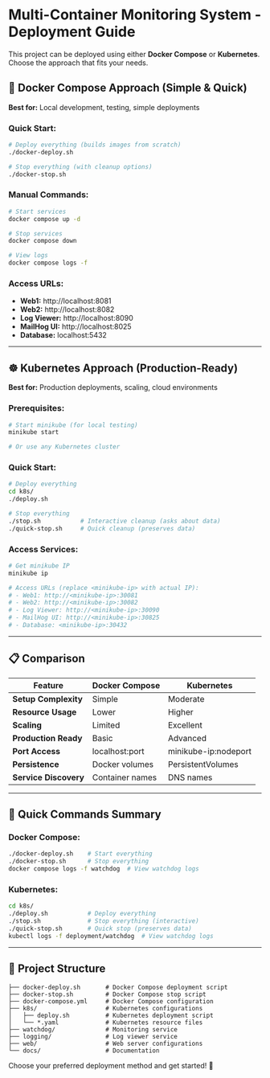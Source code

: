 # Multi-Container Monitoring System - Deployment Guide

This project can be deployed using either **Docker Compose** or **Kubernetes**. Choose the approach that fits your needs.

## 🐳 Docker Compose Approach (Simple & Quick)

**Best for:** Local development, testing, simple deployments

### Quick Start:
```bash
# Deploy everything (builds images from scratch)
./docker-deploy.sh

# Stop everything (with cleanup options)
./docker-stop.sh
```

### Manual Commands:
```bash
# Start services
docker compose up -d

# Stop services
docker compose down

# View logs
docker compose logs -f
```

### Access URLs:
- **Web1:** http://localhost:8081
- **Web2:** http://localhost:8082  
- **Log Viewer:** http://localhost:8090
- **MailHog UI:** http://localhost:8025
- **Database:** localhost:5432

---

## ☸️ Kubernetes Approach (Production-Ready)

**Best for:** Production deployments, scaling, cloud environments

### Prerequisites:
```bash
# Start minikube (for local testing)
minikube start

# Or use any Kubernetes cluster
```

### Quick Start:
```bash
# Deploy everything
cd k8s/
./deploy.sh

# Stop everything
./stop.sh           # Interactive cleanup (asks about data)
./quick-stop.sh     # Quick cleanup (preserves data)
```

### Access Services:
```bash
# Get minikube IP
minikube ip

# Access URLs (replace <minikube-ip> with actual IP):
# - Web1: http://<minikube-ip>:30081
# - Web2: http://<minikube-ip>:30082
# - Log Viewer: http://<minikube-ip>:30090
# - MailHog UI: http://<minikube-ip>:30825
# - Database: <minikube-ip>:30432
```

---

## 📋 Comparison

| Feature | Docker Compose | Kubernetes |
|---------|----------------|------------|
| **Setup Complexity** | Simple | Moderate |
| **Resource Usage** | Lower | Higher |
| **Scaling** | Limited | Excellent |
| **Production Ready** | Basic | Advanced |
| **Port Access** | localhost:port | minikube-ip:nodeport |
| **Persistence** | Docker volumes | PersistentVolumes |
| **Service Discovery** | Container names | DNS names |

---

## 🚀 Quick Commands Summary

### Docker Compose:
```bash
./docker-deploy.sh    # Start everything
./docker-stop.sh      # Stop everything
docker compose logs -f watchdog  # View watchdog logs
```

### Kubernetes:
```bash
cd k8s/
./deploy.sh           # Deploy everything
./stop.sh             # Stop everything (interactive)
./quick-stop.sh       # Quick stop (preserves data)
kubectl logs -f deployment/watchdog  # View watchdog logs
```

---

## 📁 Project Structure

```
├── docker-deploy.sh       # Docker Compose deployment script
├── docker-stop.sh         # Docker Compose stop script
├── docker-compose.yml     # Docker Compose configuration
├── k8s/                   # Kubernetes configurations
│   ├── deploy.sh          # Kubernetes deployment script
│   └── *.yaml             # Kubernetes resource files
├── watchdog/              # Monitoring service
├── logging/               # Log viewer service
├── web/                   # Web server configurations
└── docs/                  # Documentation
```

Choose your preferred deployment method and get started! 🎉
